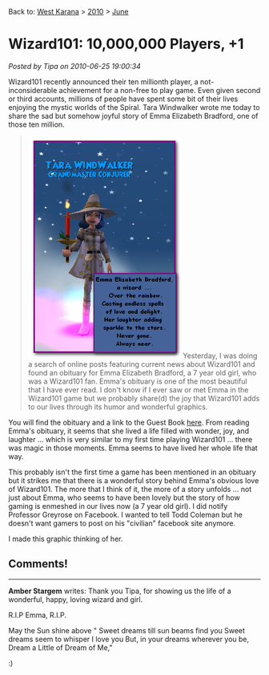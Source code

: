 Back to: [West Karana](/posts/westkarana.md) > [2010](/posts/2010/westkarana.md) > [June](./westkarana.md)
# Wizard101: 10,000,000 Players, +1

*Posted by Tipa on 2010-06-25 19:00:34*

Wizard101 recently announced their ten millionth player, a not-inconsiderable achievement for a non-free to play game. Even given second or third accounts, millions of people have spent some bit of their lives enjoying the mystic worlds of the Spiral. Tara Windwalker wrote me today to share the sad but somehow joyful story of Emma Elizabeth Bradford, one of those ten million.


> [![](../../../uploads/2010/06/wizard101emmafinal.jpg "wizard101emmafinal")](../../../uploads/2010/06/wizard101emmafinal.jpg)
Yesterday, I was doing a search of online posts featuring current news about Wizard101 and found an obituary for Emma Elizabeth Bradford, a 7 year old girl, who was a Wizard101 fan. Emma's obituary is one of the most beautiful that I have ever read. I don't know if I ever saw or met Emma in the Wizard101 game but we probably share(d) the joy that Wizard101 adds to our lives through its humor and wonderful graphics. 

You will find the obituary and a link to the Guest Book [here](http://www.rapidcityjournal.com/news/article_0717af26-7f51-11df-9c8c-001cc4c03286.html). From reading Emma's obituary, it seems that she lived a life filled with wonder, joy, and laughter ... which is very similar to my first time playing Wizard101 ... there was magic in those moments. Emma seems to have lived her whole life that way.

This probably isn't the first time a game has been mentioned in an obituary but it strikes me that there is a wonderful story behind Emma's obvious love of Wizard101. The more that I think of it, the more of a story unfolds ... not just about Emma, who seems to have been lovely but the story of how gaming is enmeshed in our lives now (a 7 year old girl). I did notify Professor Greyrose on Facebook. I wanted to tell Todd Coleman but he doesn't want gamers to post on his "civilian" facebook site anymore.
 
I made this graphic thinking of her.




## Comments!
---
**Amber Stargem** writes: Thank you Tipa, for showing us the life of a wonderful, happy, loving wizard and girl.

R.I.P Emma, R.I.P. 

May the Sun shine above
"
Sweet dreams till sun beams find you
Sweet dreams seem to whisper I love you
But, in your dreams wherever you be,
Dream a Little of Dream of Me,"

:)
